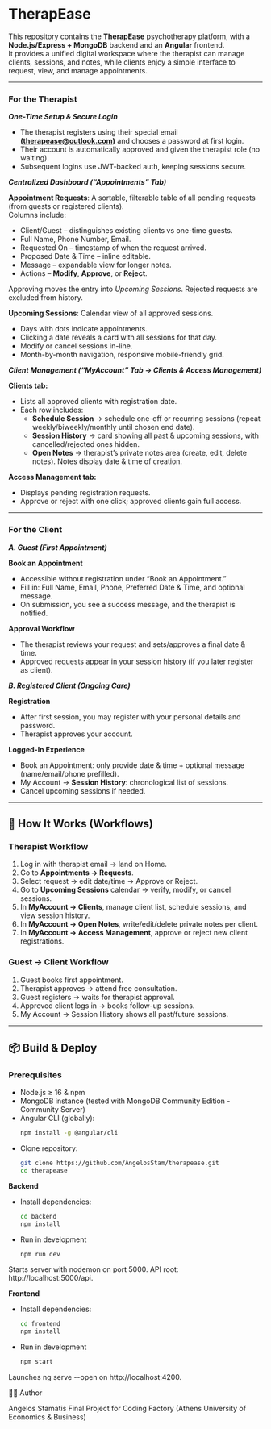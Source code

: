 # TherapEase

This repository contains the **TherapEase** psychotherapy platform, with a **Node.js/Express + MongoDB** backend and an **Angular** frontend.  
It provides a unified digital workspace where the therapist can manage clients, sessions, and notes, while clients enjoy a simple interface to request, view, and manage appointments.

---

### For the Therapist

***One-Time Setup & Secure Login***

- The therapist registers using their special email **(therapease@outlook.com)** and chooses a password at first login.
- Their account is automatically approved and given the therapist role (no waiting).
- Subsequent logins use JWT-backed auth, keeping sessions secure.

***Centralized Dashboard (“Appointments” Tab)***

**Appointment Requests**: A sortable, filterable table of all pending requests (from guests or registered clients).  
Columns include:

- Client/Guest – distinguishes existing clients vs one-time guests.
- Full Name, Phone Number, Email.
- Requested On – timestamp of when the request arrived.
- Proposed Date & Time – inline editable.
- Message – expandable view for longer notes.
- Actions – **Modify**, **Approve**, or **Reject**.

Approving moves the entry into *Upcoming Sessions*. Rejected requests are excluded from history.

**Upcoming Sessions**: Calendar view of all approved sessions.

- Days with dots indicate appointments.
- Clicking a date reveals a card with all sessions for that day.
- Modify or cancel sessions in-line.
- Month-by-month navigation, responsive mobile-friendly grid.

***Client Management (“MyAccount” Tab → Clients & Access Management)***

**Clients tab:**

- Lists all approved clients with registration date.
- Each row includes:
  - **Schedule Session** → schedule one-off or recurring sessions (repeat weekly/biweekly/monthly until chosen end date).  
  - **Session History** → card showing all past & upcoming sessions, with cancelled/rejected ones hidden.  
  - **Open Notes** → therapist’s private notes area (create, edit, delete notes). Notes display date & time of creation.

**Access Management tab:**

- Displays pending registration requests.
- Approve or reject with one click; approved clients gain full access.

---

### For the Client

***A. Guest (First Appointment)***

**Book an Appointment**

- Accessible without registration under “Book an Appointment.”
- Fill in: Full Name, Email, Phone, Preferred Date & Time, and optional message.
- On submission, you see a success message, and the therapist is notified.

**Approval Workflow**

- The therapist reviews your request and sets/approves a final date & time.  
- Approved requests appear in your session history (if you later register as client).

***B. Registered Client (Ongoing Care)***

**Registration**

- After first session, you may register with your personal details and password.
- Therapist approves your account.

**Logged-In Experience**

- Book an Appointment: only provide date & time + optional message (name/email/phone prefilled).  
- My Account → **Session History**: chronological list of sessions.  
- Cancel upcoming sessions if needed.  

---

## 🔄 How It Works (Workflows)

### Therapist Workflow
1. Log in with therapist email → land on Home.  
2. Go to **Appointments → Requests**.  
3. Select request → edit date/time → Approve or Reject.  
4. Go to **Upcoming Sessions** calendar → verify, modify, or cancel sessions.  
5. In **MyAccount → Clients**, manage client list, schedule sessions, and view session history.  
6. In **MyAccount → Open Notes**, write/edit/delete private notes per client.  
7. In **MyAccount → Access Management**, approve or reject new client registrations.  

### Guest → Client Workflow
1. Guest books first appointment.  
2. Therapist approves → attend free consultation.  
3. Guest registers → waits for therapist approval.  
4. Approved client logs in → books follow-up sessions.  
5. My Account → Session History shows all past/future sessions.  

---

## 📦 Build & Deploy

### Prerequisites
- Node.js ≥ 16 & npm  
- MongoDB instance (tested with MongoDB Community Edition - Community Server)  
- Angular CLI (globally):  
  ```bash
  npm install -g @angular/cli

- Clone repository:
  ```bash 
  git clone https://github.com/AngelosStam/therapease.git
  cd therapease

**Backend**

- Install dependencies:  
  ```bash
  cd backend
  npm install 

- Run in development
  ```bash
  npm run dev

Starts server with nodemon on port 5000.
API root: http://localhost:5000/api.

**Frontend**

- Install dependencies:  
  ```bash
  cd frontend
  npm install

- Run in development
  ```bash
  npm start

Launches ng serve --open on http://localhost:4200.

👨‍💻 Author

Angelos Stamatis
Final Project for Coding Factory (Athens University of Economics & Business)
